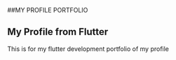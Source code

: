 ##MY PROFILE PORTFOLIO

## My Profile from Flutter

This is for my flutter development portfolio of my profile

